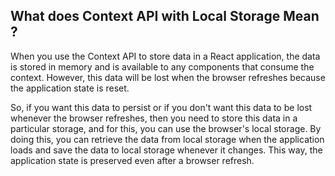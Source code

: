## What does Context API with Local Storage Mean ?
When you use the Context API to store data in a React application, the data is stored in memory and is available to any components that consume the context. However, this data will be lost when the browser refreshes because the application state is reset.

So, if you want this data to persist or if you don't want this data to be lost whenever the browser refreshes, then you need to store this data in a particular storage, and for this, you can use the browser's local storage. By doing this, you can retrieve the data from local storage when the application loads and save the data to local storage whenever it changes. This way, the application state is preserved even after a browser refresh.